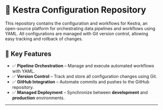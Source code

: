# 🚀 Kestra Configuration Repository  

This repository contains the configuration and workflows for Kestra, an open-source platform for orchestrating data pipelines and workflows using YAML. All configurations are managed with Git version control, allowing easy tracking and rollback of changes.  

## 📌 Key Features  
- ✅ **Pipeline Orchestration** – Manage and execute automated workflows with YAML.  
- ✅ **Version Control** – Track and store all configuration changes using Git.  
- ✅ **GitHub Integration** – Automate commits and pushes to the GitHub repository.  
- ✅ **Managed Deployment** – Synchronize between **development** and **production** environments.

---
